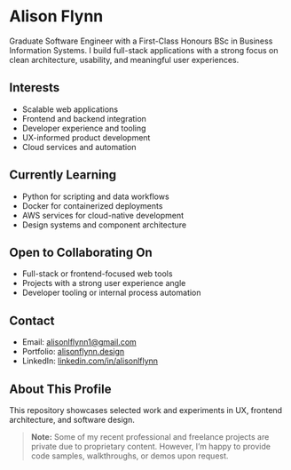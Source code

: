 # Alison Flynn

Graduate Software Engineer with a First-Class Honours BSc in Business Information Systems. I build full-stack applications with a strong focus on clean architecture, usability, and meaningful user experiences.

## Interests
- Scalable web applications
- Frontend and backend integration
- Developer experience and tooling
- UX-informed product development
- Cloud services and automation

## Currently Learning
- Python for scripting and data workflows
- Docker for containerized deployments
- AWS services for cloud-native development
- Design systems and component architecture

## Open to Collaborating On
- Full-stack or frontend-focused web tools
- Projects with a strong user experience angle
- Developer tooling or internal process automation

## Contact
- Email: [alisonlflynn1@gmail.com](mailto:alisonlflynn1@gmail.com)
- Portfolio: [alisonflynn.design](https://alisonflynn.design)  
- LinkedIn: [linkedin.com/in/alisonlflynn](https://www.linkedin.com/in/alison-flynn1/)

## About This Profile
This repository showcases selected work and experiments in UX, frontend architecture, and software design.

> **Note:** Some of my recent professional and freelance projects are private due to proprietary content. However, I’m happy to provide code samples, walkthroughs, or demos upon request.
